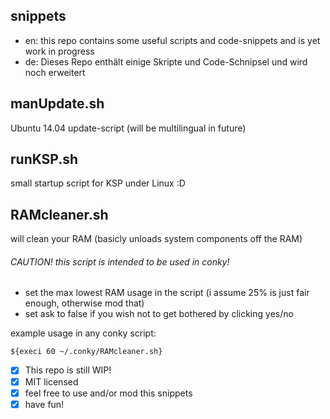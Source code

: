 ## snippets
* en: this repo contains some useful scripts and code-snippets and is yet work in progress
* de: Dieses Repo enthält einige Skripte und Code-Schnipsel und wird noch erweitert

## manUpdate.sh
Ubuntu 14.04 update-script (will be multilingual in future)

## runKSP.sh
small startup script for KSP under Linux :D

## RAMcleaner.sh
will clean your RAM (basicly unloads system components off the RAM)

###### CAUTION! this script is intended to be used in conky!

* set the max lowest RAM usage in the script (i assume 25% is just fair enough, otherwise mod that)
* set ask to false if you wish not to get bothered by clicking yes/no

example usage in any conky script:
```
${execi 60 ~/.conky/RAMcleaner.sh}
```

- [x] This repo is still WIP!
- [x] MIT licensed
- [x] feel free to use and/or mod this snippets
- [x] have fun!
